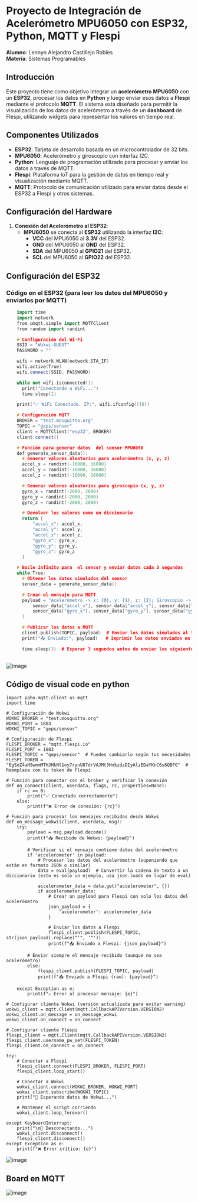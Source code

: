 # Proyecto de Integración de Acelerómetro MPU6050 con ESP32, Python, MQTT y Flespi

**Alumno**: Lennyn Alejandro Castillejo Robles  
**Materia**: Sistemas Programables

## Introducción

Este proyecto tiene como objetivo integrar un **acelerómetro MPU6050** con un **ESP32**, procesar los datos en **Python** y luego enviar esos datos a **Flespi** mediante el protocolo **MQTT**. El sistema está diseñado para permitir la visualización de los datos de acelerómetro a través de un **dashboard** de Flespi, utilizando widgets para representar los valores en tiempo real.

## Componentes Utilizados

- **ESP32**: Tarjeta de desarrollo basada en un microcontrolador de 32 bits.
- **MPU6050**: Acelerómetro y giroscopio con interfaz I2C.
- **Python**: Lenguaje de programación utilizado para procesar y enviar los datos a través de MQTT.
- **Flespi**: Plataforma IoT para la gestión de datos en tiempo real y visualización mediante MQTT.
- **MQTT**: Protocolo de comunicación utilizado para enviar datos desde el ESP32 a Flespi y otros sistemas.
  
## Configuración del Hardware

1. **Conexión del Acelerómetro al ESP32**:
   - **MPU6050** se conecta al **ESP32** utilizando la interfaz **I2C**:
     - **VCC** del MPU6050 al **3.3V** del ESP32.
     - **GND** del MPU6050 al **GND** del ESP32.
     - **SDA** del MPU6050 al **GPIO21** del ESP32.
     - **SCL** del MPU6050 al **GPIO22** del ESP32.

## Configuración del ESP32

### Código en el ESP32 (para leer los datos del MPU6050 y enviarlos por MQTT)

```cpp
    import time
    import network
    from umqtt.simple import MQTTClient
    from random import randint  

    # Configuración del Wi-Fi
    SSID = "Wokwi-GUEST"
    PASSWORD = ""

    wifi = network.WLAN(network.STA_IF)
    wifi.active(True)
    wifi.connect(SSID, PASSWORD)

    while not wifi.isconnected():
      print("Conectando a WiFi...")
      time.sleep(1)

    print("✅ WiFi Conectado. IP:", wifi.ifconfig()[0])

    # Configuración MQTT
    BROKER = "test.mosquitto.org"
    TOPIC = "geps/sensor"
    client = MQTTClient("esp32", BROKER)
    client.connect()

    # Función para generar datos  del sensor MPU6050
    def generate_sensor_data():
      # Generar valores aleatorios para acelerómetro (x, y, z)
      accel_x = randint(-16000, 16000)
      accel_y = randint(-16000, 16000)
      accel_z = randint(-16000, 16000)

      # Generar valores aleatorios para giroscopio (x, y, z)
      gyro_x = randint(-2000, 2000)
      gyro_y = randint(-2000, 2000)
      gyro_z = randint(-2000, 2000)

      # Devolver los valores como un diccionario
      return {
          "accel_x": accel_x,
          "accel_y": accel_y,
          "accel_z": accel_z,
          "gyro_x": gyro_x,
          "gyro_y": gyro_y,
          "gyro_z": gyro_z
      }

    # Bucle infinito para  el sensor y enviar datos cada 3 segundos
    while True:
      # Obtener los datos simulados del sensor
      sensor_data = generate_sensor_data()

      # Crear el mensaje para MQTT
      payload = "Acelerómetro -> x: {0}, y: {1}, z: {2}; Giroscopio -> x: {3}, y: {4}, z: {5}".format(
          sensor_data["accel_x"], sensor_data["accel_y"], sensor_data["accel_z"],
          sensor_data["gyro_x"], sensor_data["gyro_y"], sensor_data["gyro_z"]
      )

      # Publicar los datos a MQTT
      client.publish(TOPIC, payload)  # Enviar los datos simulados al topic
      print("📤 Enviado:", payload)   # Imprimir los datos enviados en la consola

      time.sleep(3)  # Esperar 3 segundos antes de enviar los siguientes datos
     
```
![image](https://github.com/user-attachments/assets/e6e4b7c1-391e-47a8-95e8-1bb2b6f997b0)

## Código de visual code en python 
```
import paho.mqtt.client as mqtt
import time

# Configuración de Wokwi
WOKWI_BROKER = "test.mosquitto.org"
WOKWI_PORT = 1883
WOKWI_TOPIC = "geps/sensor"

# Configuración de Flespi
FLESPI_BROKER = "mqtt.flespi.io"
FLESPI_PORT = 1883
FLESPI_TOPIC = "geps/sensor"  # Puedes cambiarlo según tus necesidades
FLESPI_TOKEN = "EgSoZ4aHSwmmMTHJHkNl1oy7rynU87drVAJMt3HnkzdzDIyAlzEDaYKnC6s6QBFG"  # Reemplaza con tu token de Flespi

# Función para conectar con el broker y verificar la conexión
def on_connect(client, userdata, flags, rc, properties=None):
    if rc == 0:
        print("✅ Conectado correctamente")
    else:
        print(f"❌ Error de conexión: {rc}")

# Función para procesar los mensajes recibidos desde Wokwi
def on_message_wokwi(client, userdata, msg):
    try:
        payload = msg.payload.decode()
        print(f"📥 Recibido de Wokwi: {payload}")
        
        # Verificar si el mensaje contiene datos del acelerómetro
        if 'accelerometer' in payload:
            # Procesar los datos del acelerómetro (suponiendo que están en formato JSON o similar)
            data = eval(payload)  # Convertir la cadena de texto a un diccionario (esto es solo un ejemplo, usa json.loads en lugar de eval)
            
            accelerometer_data = data.get("accelerometer", {})
            if accelerometer_data:
                # Crear un payload para Flespi con solo los datos del acelerómetro
                json_payload = {
                    'accelerometer': accelerometer_data
                }
                
                # Enviar los datos a Flespi
                flespi_client.publish(FLESPI_TOPIC, str(json_payload).replace("'", '"'))
                print(f"📤 Enviado a Flespi: {json_payload}")
        
        # Enviar siempre el mensaje recibido (aunque no sea acelerómetro)
        else:
            flespi_client.publish(FLESPI_TOPIC, payload)
            print(f"📤 Enviado a Flespi (raw): {payload}")
            
    except Exception as e:
        print(f"⚠ Error al procesar mensaje: {e}")

# Configurar cliente Wokwi (versión actualizada para evitar warning)
wokwi_client = mqtt.Client(mqtt.CallbackAPIVersion.VERSION2)
wokwi_client.on_message = on_message_wokwi
wokwi_client.on_connect = on_connect

# Configurar cliente Flespi
flespi_client = mqtt.Client(mqtt.CallbackAPIVersion.VERSION2)
flespi_client.username_pw_set(FLESPI_TOKEN)
flespi_client.on_connect = on_connect

try:
    # Conectar a Flespi
    flespi_client.connect(FLESPI_BROKER, FLESPI_PORT)
    flespi_client.loop_start()
    
    # Conectar a Wokwi
    wokwi_client.connect(WOKWI_BROKER, WOKWI_PORT)
    wokwi_client.subscribe(WOKWI_TOPIC)
    print("📡 Esperando datos de Wokwi...")
    
    # Mantener el script corriendo
    wokwi_client.loop_forever()
    
except KeyboardInterrupt:
    print("\n🔌 Desconectando...")
    wokwi_client.disconnect()
    flespi_client.disconnect()
except Exception as e:
    print(f"❌ Error crítico: {e}")
```

![image](https://github.com/user-attachments/assets/2ec6b0c2-01e5-4f69-afde-390c231d303d)

## Board en MQTT


![image](https://github.com/user-attachments/assets/4a5a88c5-d735-41c3-aac4-6b5ed31e4bcd)


     
